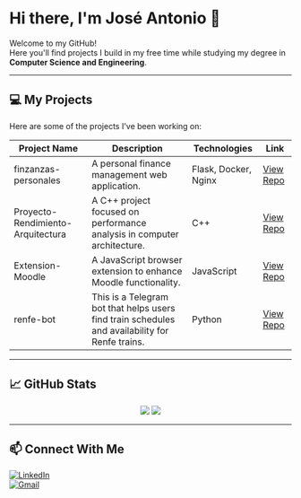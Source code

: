 # Hi there, I'm José Antonio 👋

Welcome to my GitHub!  
Here you'll find projects I build in my free time while studying my degree in **Computer Science and Engineering**.

---

## 💻 My Projects
Here are some of the projects I've been working on:

| Project Name | Description | Technologies | Link |
|--------------|-------------|--------------|------|
| finzanzas-personales | A personal finance management web application. | Flask, Docker, Nginx | [View Repo](https://github.com/joseajrgr/finzanzas-personales) |
| Proyecto-Rendimiento-Arquitectura | A C++ project focused on performance analysis in computer architecture. | C++ | [View Repo](https://github.com/joseajrgr/Proyecto-Rendimiento-Arquitectura) |
| Extension-Moodle | A JavaScript browser extension to enhance Moodle functionality. | JavaScript | [View Repo](https://github.com/joseajrgr/Extension-Moodle) |
| renfe-bot | This is a Telegram bot that helps users find train schedules and availability for Renfe trains. | Python | [View Repo](https://github.com/joseajrgr/renfe-bot) |


---

## 📈 GitHub Stats
<p align="center">
  <img src="https://github-readme-stats.vercel.app/api?username=joseajrgr&show_icons=true&theme=tokyonight&hide_rank=true&hide_title=true&card_width=400" />
  <img src="https://github-readme-stats.vercel.app/api/top-langs/?username=joseajrgr&layout=compact&theme=tokyonight&card_width=350" />
</p>

---

## 📫 Connect With Me
[![LinkedIn](https://img.shields.io/badge/LinkedIn-blue?style=for-the-badge&logo=linkedin&logoColor=white)](https://www.linkedin.com/in/joseajrgr/)  
[![Gmail](https://img.shields.io/badge/Email-D14836?style=for-the-badge&logo=gmail&logoColor=white)](mailto:joseajrgr@gmail.com)
